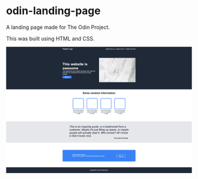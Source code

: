 # odin-landing-page

A landing page made for The Odin Project.

This was built using HTML and CSS.

<img src = "images/fullpage.png">
